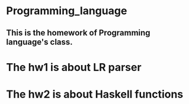 Programming_language
==================
This is the homework of Programming language's class.
-------------------------------
# The hw1 is about LR parser

# The hw2 is about Haskell functions
